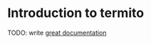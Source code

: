 # Introduction to termito

TODO: write [great documentation](http://jacobian.org/writing/great-documentation/what-to-write/)
